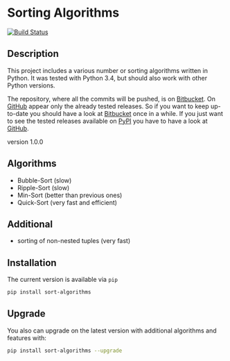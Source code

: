 # Sorting Algorithms #
[![Build Status](https://travis-ci.org/DahlitzFlorian/SortingAlgorithms.svg?branch=master)](https://travis-ci.org/DahlitzFlorian/SortingAlgorithms)
## Description ##
This project includes a various number or sorting algorithms
written in Python.
It was tested with Python 3.4, but should also work with
other Python versions.

The repository, where all the commits will be pushed, is on
[Bitbucket](https://bitbucket.org/Train132/sortingalgorithms).
On [GitHub](https://github.com/DahlitzFlorian/SortingAlgorithms)
appear only the already tested releases. So if you want to
keep up-to-date you should have a look at 
[Bitbucket](https://bitbucket.org/Train132/sortingalgorithms)
once in a while. If you just want to see the tested releases
available on [PyPI](https://pypi.python.org) you have to
have a look at [GitHub](https://github.com/DahlitzFlorian/SortingAlgorithms).

version 1.0.0

## Algorithms ## 
* Bubble-Sort (slow)
* Ripple-Sort (slow)
* Min-Sort (better than previous ones)
* Quick-Sort (very fast and efficient)

## Additional ##
* sorting of non-nested tuples (very fast)

## Installation ##
The current version is available via ```pip```
```bash
pip install sort-algorithms
```

## Upgrade ##
You also can upgrade on the latest version with additional
algorithms and features with:
```bash
pip install sort-algorithms --upgrade
```
